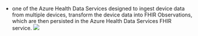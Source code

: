 - one of the Azure Health Data Services designed to ingest device data from multiple devices, transform the device data into FHIR Observations, which are then persisted in the Azure Health Data Services FHIR service.
  ![](https://learn.microsoft.com/en-sg/azure/healthcare-apis/iot/media/overview/what-is-simple-diagram.png)